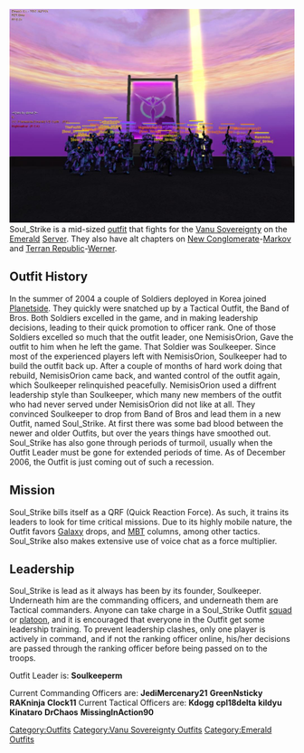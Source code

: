 ![](images/Decoys_memorial1.jpg "fig:Decoys_memorial1.jpg") Soul_Strike is a
mid-sized [outfit](outfit "wikilink") that fights for the [Vanu
Sovereignty](Vanu_Sovereignty "wikilink") on the
[Emerald](Emerald "wikilink") [Server](Server "wikilink"). They also
have alt chapters on [New
Conglomerate](New_Conglomerate "wikilink")-[Markov](Markov "wikilink")
and [Terran
Republic](Terran_Republic "wikilink")-[Werner](Werner "wikilink").

## Outfit History

In the summer of 2004 a couple of Soldiers deployed in Korea joined
[Planetside](Planetside "wikilink"). They quickly were snatched up by a
Tactical Outfit, the Band of Bros. Both Soldiers excelled in the game,
and in making leadership decisions, leading to their quick promotion to
officer rank. One of those Soldiers excelled so much that the outfit
leader, one NemisisOrion, Gave the outfit to him when he left the game.
That Soldier was Soulkeeper. Since most of the experienced players left
with NemisisOrion, Soulkeeper had to build the outfit back up. After a
couple of months of hard work doing that rebuild, NemisisOrion came
back, and wanted control of the outfit again, which Soulkeeper
relinquished peacefully. NemisisOrion used a diffrent leadership style
than Soulkeeper, which many new members of the outfit who had never
served under NemisisOrion did not like at all. They convinced Soulkeeper
to drop from Band of Bros and lead them in a new Outfit, named
Soul_Strike. At first there was some bad blood between the newer and
older Outfits, but over the years things have smoothed out. Soul_Strike
has also gone through periods of turmoil, usually when the Outfit Leader
must be gone for extended periods of time. As of December 2006, the
Outfit is just coming out of such a recession.

## Mission

Soul_Strike bills itself as a QRF (Quick Reaction Force). As such, it
trains its leaders to look for time critical missions. Due to its highly
mobile nature, the Outfit favors [Galaxy](Galaxy "wikilink") drops, and
[MBT](Medium_Battle_Tank "wikilink") columns, among other tactics.
Soul_Strike also makes extensive use of voice chat as a force
multiplier.

## Leadership

Soul_Strike is lead as it always has been by its founder, Soulkeeper.
Underneath him are the commanding officers, and underneath them are
Tactical commanders. Anyone can take charge in a Soul_Strike Outfit
[squad](squad "wikilink") or [platoon](platoon "wikilink"), and it is
encouraged that everyone in the Outfit get some leadership training. To
prevent leadership clashes, only one player is actively in command, and
if not the ranking officer online, his/her decisions are passed through
the ranking officer before being passed on to the troops.

Outfit Leader is:
**Soulkeeperm**

Current Commanding Officers are:
**JediMercenary21**
**GreenNsticky**
**RAKninja**
**Clock11**
Current Tactical Officers are:
**Kdogg**
**cpl18delta**
**kildyu**
**Kinataro**
**DrChaos**
**MissingInAction90**

[Category:Outfits](Category:Outfits "wikilink") [Category:Vanu
Sovereignty Outfits](Category:Vanu_Sovereignty_Outfits "wikilink")
[Category:Emerald Outfits](Category:Emerald_Outfits "wikilink")
